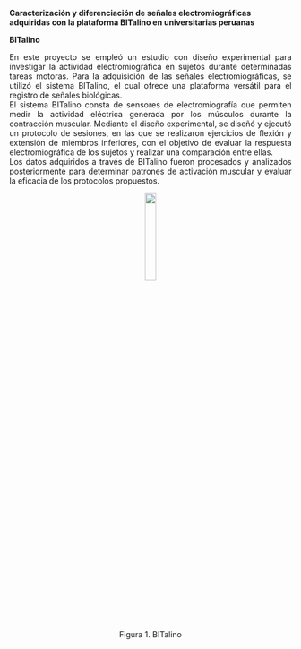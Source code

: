 **Caracterización y diferenciación de señales electromiográficas adquiridas con la plataforma BITalino en universitarias peruanas**</p>
**BITalino**
<p align="justify">
En este proyecto se empleó un estudio con diseño experimental para investigar la actividad electromiográfica en sujetos durante determinadas tareas motoras. Para la adquisición de las señales electromiográficas, se utilizó el sistema BITalino, el cual ofrece una plataforma versátil para el registro de señales biológicas. <br>
El sistema BITalino consta de sensores de electromiografía que permiten medir la actividad eléctrica generada por los músculos durante la contracción muscular. Mediante el diseño experimental, se diseñó y ejecutó un protocolo de sesiones, en las que se realizaron ejercicios de flexión y extensión de miembros inferiores, con el objetivo de evaluar la respuesta electromiográfica de los sujetos y realizar una comparación entre ellas.<br>
Los datos adquiridos a través de BITalino fueron procesados y analizados posteriormente para determinar patrones de activación muscular y evaluar la eficacia de los protocolos propuestos.<br>
</p>
<p align="center">
<img src="https://www.pluxbiosignals.com/cdn/shop/products/BITalino-Board.1.jpg?v=1646224819&width=720" width="20%" height="20%"><br>
Figura 1. BITalino
</p>

